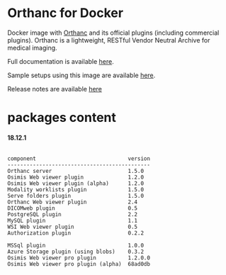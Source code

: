 # Orthanc for Docker
Docker image with [Orthanc](http://www.orthanc-server.com/) and its official plugins (including commercial plugins). Orthanc is a lightweight, RESTful Vendor Neutral Archive for medical imaging.

Full documentation is available [here](https://osimis.atlassian.net/wiki/spaces/OKB/pages/26738689/How+to+use+osimis+orthanc+Docker+images).

Sample setups using this image are available [here](https://bitbucket.org/osimis/orthanc-setup-samples/).

Release notes are available [here](https://bitbucket.org/osimis/orthanc-builder/src/master/release-notes-docker-images.txt)


# packages content

#### 18.12.1
```

component                             version
---------------------------------------------
Orthanc server                        1.5.0
Osimis Web viewer plugin              1.2.0
Osimis Web viewer plugin (alpha)      1.2.0
Modality worklists plugin             1.5.0
Serve folders plugin                  1.5.0
Orthanc Web viewer plugin             2.4
DICOMweb plugin                       0.5
PostgreSQL plugin                     2.2
MySQL plugin                          1.1
WSI Web viewer plugin                 0.5
Authorization plugin                  0.2.2

MSSql plugin                          1.0.0
Azure Storage plugin (using blobs)    0.3.2
Osimis Web viewer pro plugin          1.2.0.0
Osimis Web viewer pro plugin (alpha)  68ad0db
```
